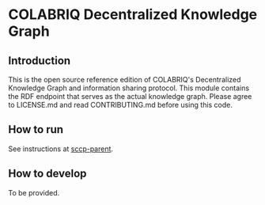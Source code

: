 # COLABRIQ Decentralized Knowledge Graph

## Introduction

This is the open source reference edition of COLABRIQ's Decentralized Knowledge Graph and information sharing protocol. This module contains the RDF endpoint that serves as the actual knowledge graph. Please agree to LICENSE.md and read CONTRIBUTING.md before using this code.

## How to run

See instructions at [sccp-parent](https://github.com/colabriq/sccp-parent).

## How to develop

To be provided.

